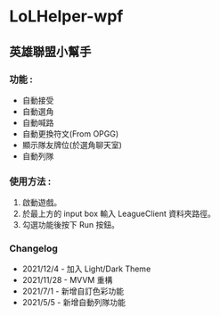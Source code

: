 # LoLHelper-wpf

## 英雄聯盟小幫手
### 功能 :
- 自動接受
- 自動選角
- 自動喊路
- 自動更換符文(From OPGG)
- 顯示隊友牌位(於選角聊天室)
- 自動列隊

### 使用方法 :
1. 啟動遊戲。
1. 於最上方的 input box 輸入 LeagueClient 資料夾路徑。
1. 勾選功能後按下 Run 按鈕。

### Changelog
- 2021/12/4 - 加入 Light/Dark Theme
- 2021/11/28 - MVVM 重構
- 2021/7/1 - 新增自訂色彩功能
- 2021/5/5 - 新增自動列隊功能
